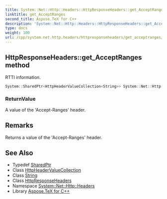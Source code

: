 ```yaml
---
title: System::Net::Http::Headers::HttpResponseHeaders::get_AcceptRanges method
linktitle: get_AcceptRanges
second_title: Aspose.TeX for C++
description: 'System::Net::Http::Headers::HttpResponseHeaders::get_AcceptRanges method. RTTI information in C++.'
type: docs
weight: 100
url: /cpp/system.net.http.headers/httpresponseheaders/get_acceptranges/
---
```

## HttpResponseHeaders::get_AcceptRanges method


RTTI information.

```cpp
System::SharedPtr<HttpHeaderValueCollection<String>> System::Net::Http::Headers::HttpResponseHeaders::get_AcceptRanges()
```


### ReturnValue

A value of the 'Accept-Ranges' header.
## Remarks


Returns a value of the 'Accept-Ranges' header. 
## See Also

* Typedef [SharedPtr](../../../system/sharedptr/)
* Class [HttpHeaderValueCollection](../../httpheadervaluecollection/)
* Class [String](../../../system/string/)
* Class [HttpResponseHeaders](../)
* Namespace [System::Net::Http::Headers](../../)
* Library [Aspose.TeX for C++](../../../)
